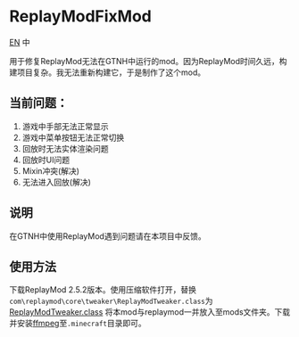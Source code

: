 # ReplayModFixMod
[EN](https://github.com/wohaopa/ReplayModFixMod)
中

用于修复ReplayMod无法在GTNH中运行的mod。因为ReplayMod时间久远，构建项目复杂。我无法重新构建它，于是制作了这个mod。
## 当前问题：
1. 游戏中手部无法正常显示
2. 游戏中菜单按钮无法正常切换
3. 回放时无法实体渲染问题
4. 回放时UI问题
5. Mixin冲突(解决)
6. 无法进入回放(解决)
## 说明
在GTNH中使用ReplayMod遇到问题请在本项目中反馈。
## 使用方法
下载ReplayMod 2.5.2版本。使用压缩软件打开，替换`com\replaymod\core\tweaker\ReplayModTweaker.class`为[ReplayModTweaker.class](https://github.com/wohaopa/ReplayModFixMod/replace/ReplayModTweaker.class) 将本mod与replaymod一并放入至mods文件夹。下载并安装[ffmpeg](https://www.gyan.dev/ffmpeg/builds/packages/ffmpeg-5.1.2-essentials_build.zip)至`.minecraft`目录即可。